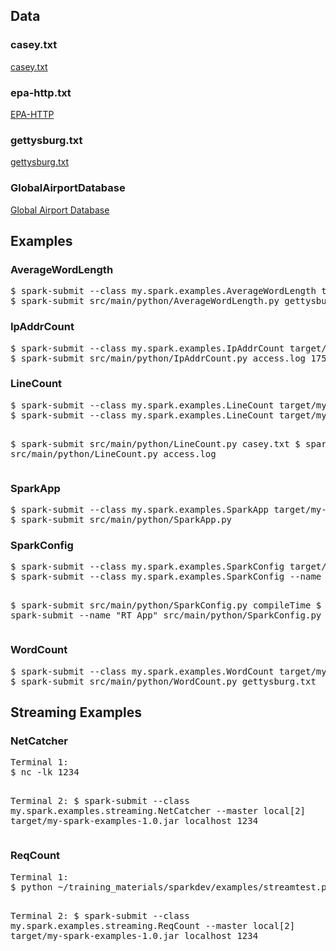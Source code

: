 <h2>Data</h2>

<h3>casey.txt</h3>

<p><a href="https://github.com/hagenhaus/my-spark-examples/blob/master/data/casey.txt">casey.txt</a></p>

<h3>epa-http.txt</h3>

<p><a href="http://ita.ee.lbl.gov/html/contrib/EPA-HTTP.html">EPA-HTTP</a></p>

<h3>gettysburg.txt</h3>

<p><a href="https://github.com/hagenhaus/my-spark-examples/blob/master/data/gettysburg.txt">gettysburg.txt</a></p>

<h3>GlobalAirportDatabase</h3>

<p><a href="http://www.partow.net/miscellaneous/airportdatabase/">Global Airport Database</a></p>

<h2>Examples</h2>

<h3>AverageWordLength</h3>
<pre>
$ spark-submit --class my.spark.examples.AverageWordLength target/my-spark-examples-1.0.jar gettysburg.txt
$ spark-submit src/main/python/AverageWordLength.py gettysburg.txt
</pre>

<h3>IpAddrCount</h3>
<pre>
$ spark-submit --class my.spark.examples.IpAddrCount target/my-spark-examples-1.0.jar access.log 175.44.24.82
$ spark-submit src/main/python/IpAddrCount.py access.log 175.44.24.82
</pre>

<h3>LineCount</h3>
<pre>
$ spark-submit --class my.spark.examples.LineCount target/my-spark-examples-1.0.jar casey.txt
$ spark-submit --class my.spark.examples.LineCount target/my-spark-examples-1.0.jar access.log

$ spark-submit src/main/python/LineCount.py casey.txt
$ spark-submit src/main/python/LineCount.py access.log
</pre>

<h3 id="sparkapp">SparkApp</h3>
<pre>
$ spark-submit --class my.spark.examples.SparkApp target/my-spark-examples-1.0.jar
$ spark-submit src/main/python/SparkApp.py
</pre>

<h3 id="sparkconfig">SparkConfig</h3>
<pre>
$ spark-submit --class my.spark.examples.SparkConfig target/my-spark-examples-1.0.jar compileTime
$ spark-submit --class my.spark.examples.SparkConfig --name "RT App" target/my-spark-examples-1.0.jar runTime

$ spark-submit src/main/python/SparkConfig.py compileTime
$ spark-submit --name "RT App" src/main/python/SparkConfig.py runTime
</pre>

<h3>WordCount</h3>
<pre>
$ spark-submit --class my.spark.examples.WordCount target/my-spark-examples-1.0.jar gettysburg.txt
$ spark-submit src/main/python/WordCount.py gettysburg.txt
</pre>

<h2>Streaming Examples</h2>
<h3>NetCatcher</h3>
<pre>
Terminal 1:
$ nc -lk 1234

Terminal 2:
$ spark-submit --class my.spark.examples.streaming.NetCatcher --master local[2] target/my-spark-examples-1.0.jar localhost 1234
</pre>

<h3>ReqCount</h3>
<pre>
Terminal 1:
$ python ~/training_materials/sparkdev/examples/streamtest.py localhost 1234 20 /home/training/training_materials/sparkdev/data/weblogs/*

Terminal 2:
$ spark-submit --class my.spark.examples.streaming.ReqCount --master local[2] target/my-spark-examples-1.0.jar localhost 1234
</pre>

